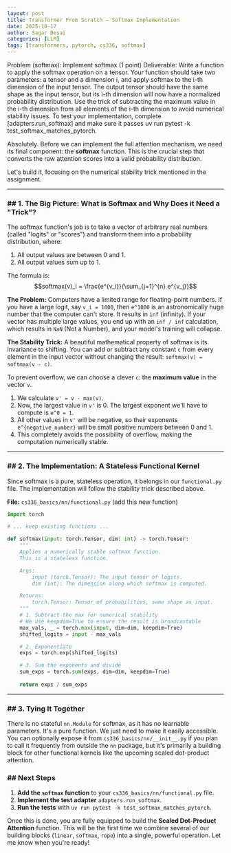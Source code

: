 ```yaml
---
layout: post
title: Transformer From Scratch — Softmax Implementation
date: 2025-10-17
author: Sagar Desai
categories: [LLM]
tags: [transformers, pytorch, cs336, softmax]
---
```


Problem (softmax): Implement softmax (1 point)
Deliverable: Write a function to apply the softmax operation on a tensor. Your function should
take two parameters: a tensor and a dimension i, and apply softmax to the i-th dimension of the input
tensor. The output tensor should have the same shape as the input tensor, but its i-th dimension will
now have a normalized probability distribution. Use the trick of subtracting the maximum value in
the i-th dimension from all elements of the i-th dimension to avoid numerical stability issues.
To test your implementation, complete [adapters.run_softmax] and make sure it passes uv run
pytest -k test_softmax_matches_pytorch.

Absolutely. Before we can implement the full attention mechanism, we need its final component: the **softmax** function. This is the crucial step that converts the raw attention scores into a valid probability distribution.

Let's build it, focusing on the numerical stability trick mentioned in the assignment.

-----

### \#\# 1. The Big Picture: What is Softmax and Why Does it Need a "Trick"?

The softmax function's job is to take a vector of arbitrary real numbers (called "logits" or "scores") and transform them into a probability distribution, where:

1.  All output values are between 0 and 1.
2.  All output values sum up to 1.

The formula is:
$$softmax(v)_i = \frac{e^{v_i}}{\sum_{j=1}^{n} e^{v_j}}$$

**The Problem:** Computers have a limited range for floating-point numbers. If you have a large logit, say `v_i = 1000`, then `e^1000` is an astronomically huge number that the computer can't store. It results in `inf` (infinity). If your vector has multiple large values, you end up with an `inf / inf` calculation, which results in `NaN` (Not a Number), and your model's training will collapse.

**The Stability Trick:** A beautiful mathematical property of softmax is its invariance to shifting. You can add or subtract any constant `c` from every element in the input vector without changing the result: `softmax(v) = softmax(v - c)`.

To prevent overflow, we can choose a clever `c`: the **maximum value** in the vector `v`.

1.  We calculate `v' = v - max(v)`.
2.  Now, the largest value in `v'` is 0. The largest exponent we'll have to compute is `e^0 = 1`.
3.  All other values in `v'` will be negative, so their exponents `e^{negative_number}` will be small positive numbers between 0 and 1.
4.  This completely avoids the possibility of overflow, making the computation numerically stable.

-----

### \#\# 2. The Implementation: A Stateless Functional Kernel

Since softmax is a pure, stateless operation, it belongs in our `functional.py` file. The implementation will follow the stability trick described above.

**File:** `cs336_basics/nn/functional.py` (add this new function)

```python
import torch

# ... keep existing functions ...

def softmax(input: torch.Tensor, dim: int) -> torch.Tensor:
    """
    Applies a numerically stable softmax function.
    This is a stateless function.

    Args:
        input (torch.Tensor): The input tensor of logits.
        dim (int): The dimension along which softmax is computed.

    Returns:
        torch.Tensor: Tensor of probabilities, same shape as input.
    """
    # 1. Subtract the max for numerical stability
    # We use keepdim=True to ensure the result is broadcastable
    max_vals, _ = torch.max(input, dim=dim, keepdim=True)
    shifted_logits = input - max_vals

    # 2. Exponentiate
    exps = torch.exp(shifted_logits)

    # 3. Sum the exponents and divide
    sum_exps = torch.sum(exps, dim=dim, keepdim=True)
    
    return exps / sum_exps
```

-----

### \#\# 3. Tying It Together

There is no stateful `nn.Module` for softmax, as it has no learnable parameters. It's a pure function. We just need to make it easily accessible. You can optionally expose it from `cs336_basics/nn/__init__.py` if you plan to call it frequently from outside the `nn` package, but it's primarily a building block for other functional kernels like the upcoming scaled dot-product attention.

### \#\# Next Steps

1.  **Add the `softmax` function** to your `cs336_basics/nn/functional.py` file.
2.  **Implement the test adapter** `adapters.run_softmax`.
3.  **Run the tests** with `uv run pytest -k test_softmax_matches_pytorch`.

Once this is done, you are fully equipped to build the **Scaled Dot-Product Attention** function. This will be the first time we combine several of our building blocks (`linear`, `softmax`, `rope`) into a single, powerful operation. Let me know when you're ready!


